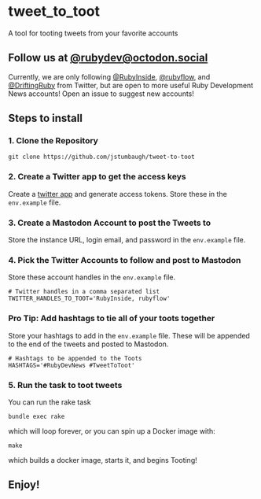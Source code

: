 # tweet\_to\_toot

A tool for tooting tweets from your favorite accounts

## Follow us at [@rubydev@octodon.social](https://octodon.social/@rubydev)

Currently, we are only following [@RubyInside](https://twitter.com/RubyInside),
[@rubyflow](https://twitter.com/rubyflow), and
[@DriftingRuby](https://twitter.com/DriftingRuby) from Twitter, but are open to
more useful Ruby Development News accounts! Open an issue to suggest new accounts!

## Steps to install

### 1. Clone the Repository

```
git clone https://github.com/jstumbaugh/tweet-to-toot
```

### 2. Create a Twitter app to get the access keys

Create a [twitter app](https://apps.twitter.com/app/new) and generate access
tokens. Store these in the `env.example` file.

### 3. Create a Mastodon Account to post the Tweets to

Store the instance URL, login email, and password in the `env.example` file.

### 4. Pick the Twitter Accounts to follow and post to Mastodon

Store these account handles in the `env.example` file.

```env
# Twitter handles in a comma separated list
TWITTER_HANDLES_TO_TOOT='RubyInside, rubyflow'
```

### Pro Tip: Add hashtags to tie all of your toots together

Store your hashtags to add in the `env.example` file. These will be appended to
the end of the tweets and posted to Mastodon.

```env
# Hashtags to be appended to the Toots
HASHTAGS='#RubyDevNews #TweetToToot'
```

### 5. Run the task to toot tweets

You can run the rake task

```
bundle exec rake
```

which will loop forever, or you can spin up a Docker image with:

```
make
```

which builds a docker image, starts it, and begins Tooting!

## Enjoy!
